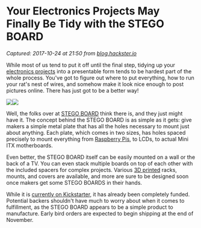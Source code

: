 # Your Electronics Projects May Finally Be Tidy with the STEGO BOARD

_Captured: 2017-10-24 at 21:50 from [blog.hackster.io](https://blog.hackster.io/your-electronics-projects-may-finally-be-tidy-with-the-stego-board-7251bbed1e12)_

While most of us tend to put it off until the final step, tidying up your [electronics projects](https://www.hackster.io/projects?ref=topnav) into a presentable form tends to be hardest part of the whole process. You've got to figure out where to put everything, how to run your rat's nest of wires, and somehow make it look nice enough to post pictures online. There has just got to be a better way!

![](https://cdn-images-1.medium.com/freeze/max/60/1*RWkMU0aNcN3PakJFa6hQkQ.jpeg?q=20)![](https://cdn-images-1.medium.com/max/1600/1*RWkMU0aNcN3PakJFa6hQkQ.jpeg)

Well, the folks over at [STEGO BOARD](https://www.kickstarter.com/projects/1720680804/stego-board) think there is, and they just might have it. The concept behind the STEGO BOARD is as simple as it gets: give makers a simple metal plate that has all the holes necessary to mount just about anything. Each plate, which comes in two sizes, has holes spaced precisely to mount everything from [Raspberry Pis](https://www.hackster.io/raspberry-pi), to LCDs, to actual Mini ITX motherboards.

Even better, the STEGO BOARD itself can be easily mounted on a wall or the back of a TV. You can even stack multiple boards on top of each other with the included spacers for complex projects. Various [3D printed](https://www.hackster.io/3d-printing) racks, mounts, and covers are available, and more are sure to be designed soon once makers get some STEGO BOARDS in their hands.

While it is [currently on Kickstarter](https://www.kickstarter.com/projects/1720680804/stego-board), it has already been completely funded. Potential backers shouldn't have much to worry about when it comes to fulfillment, as the STEGO BOARD appears to be a simple product to manufacture. Early bird orders are expected to begin shipping at the end of November.
